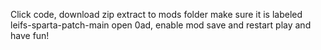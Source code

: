 Click code, download zip
extract to mods folder
make sure it is labeled leifs-sparta-patch-main
open 0ad, enable mod
save and restart
play and have fun!
